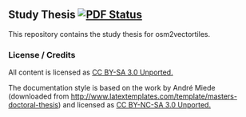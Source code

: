 ## Study Thesis [![PDF Status](https://www.sharelatex.com/github/repos/osm2vectortiles/osm2vectortiles-thesis/builds/latest/badge.svg)](https://www.sharelatex.com/github/repos/osm2vectortiles/osm2vectortiles-thesis/builds/latest/output.pdf)

This repository contains the study thesis for osm2vectortiles.


### License / Credits

All content is licensed as [CC BY-SA 3.0 Unported.](http://creativecommons.org/licenses/by-sa/3.0/)

The documentation style is based on the work by André Miede (downloaded from
http://www.latextemplates.com/template/masters-doctoral-thesis) and licensed as
[CC BY-NC-SA 3.0 Unported.](http://creativecommons.org/licenses/by-nc-sa/3.0/)
